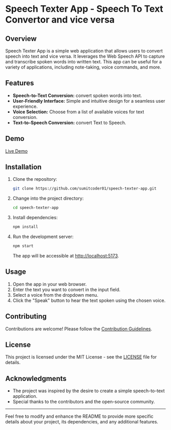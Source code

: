 # Speech Texter App - Speech To Text Convertor and vice versa

## Overview

Speech Texter App is a simple web application that allows users to convert speech into text and vice versa. It leverages the Web Speech API to capture and transcribe spoken words into written text. This app can be useful for a variety of applications, including note-taking, voice commands, and more.

## Features

- **Speech-to-Text Conversion:** convert spoken words into text.
- **User-Friendly Interface:** Simple and intuitive design for a seamless user experience.
- **Voice Selection:** Choose from a list of available voices for text conversion.
- **Text-to-Speech Conversion:** convert Text to Speech.

## Demo

[Live Demo](https://speech-texter-convertor.netlify.app)


## Installation

1. Clone the repository:

   ```bash
   git clone https://github.com/sumitcoder01/speech-texter-app.git
   ```

2. Change into the project directory:

   ```bash
   cd speech-texter-app
   ```

3. Install dependencies:

   ```bash
   npm install
   ```

4. Run the development server:

   ```bash
   npm start
   ```

   The app will be accessible at [http://localhost:5173](http://localhost:5173).

## Usage

1. Open the app in your web browser.
2. Enter the text you want to convert in the input field.
3. Select a voice from the dropdown menu.
4. Click the "Speak" button to hear the text spoken using the chosen voice.

## Contributing

Contributions are welcome! Please follow the [Contribution Guidelines](CONTRIBUTING.md).

## License

This project is licensed under the MIT License - see the [LICENSE](LICENSE) file for details.

## Acknowledgments

- The project was inspired by the desire to create a simple speech-to-text application.
- Special thanks to the contributors and the open-source community.

---

Feel free to modify and enhance the README to provide more specific details about your project, its dependencies, and any additional features.